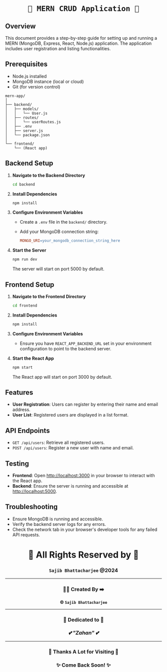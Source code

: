 
<div align="center">

# `🌟 MERN CRUD Application 🌟`

</div> 

## Overview

This document provides a step-by-step guide for setting up and running a MERN (MongoDB, Express, React, Node.js) application. The application includes user registration and listing functionalities.


## Prerequisites

- Node.js installed
- MongoDB instance (local or cloud)
- Git (for version control)



```node
mern-app/
│
├── backend/
│   ├── models/
│   │   └── User.js
│   ├── routes/
│   │   └── userRoutes.js
│   ├── .env
│   ├── server.js
│   └── package.json
│
└── frontend/
    └── (React app)
```


## Backend Setup

1. **Navigate to the Backend Directory**

    ```bash
    cd backend
    ```

2. **Install Dependencies**

    ```bash
    npm install
    ```

3. **Configure Environment Variables**

    - Create a `.env` file in the `backend/` directory.
    - Add your MongoDB connection string:

        ```makefile
        MONGO_URI=your_mongodb_connection_string_here
        ```

4. **Start the Server**

    ```bash
    npm run dev
    ```

    The server will start on port 5000 by default.

## Frontend Setup

1. **Navigate to the Frontend Directory**

    ```bash
    cd frontend
    ```

2. **Install Dependencies**

    ```bash
    npm install
    ```

3. **Configure Environment Variables**

    - Ensure you have `REACT_APP_BACKEND_URL` set in your environment configuration to point to the backend server.

4. **Start the React App**

    ```bash
    npm start
    ```

    The React app will start on port 3000 by default.

## Features

- **User Registration**: Users can register by entering their name and email address.
- **User List**: Registered users are displayed in a list format.

## API Endpoints

- `GET /api/users`: Retrieve all registered users.
- `POST /api/users`: Register a new user with name and email.

## Testing

- **Frontend**: Open [http://localhost:3000](http://localhost:3000) in your browser to interact with the React app.
- **Backend**: Ensure the server is running and accessible at [http://localhost:5000](http://localhost:5000).

## Troubleshooting

- Ensure MongoDB is running and accessible.
- Verify the backend server logs for any errors.
- Check the network tab in your browser's developer tools for any failed API requests.



<div align="center">

# 🌟 **All Rights Reserved by** 🌟  
### `Sajib Bhattacharjee`  @2024  

---

### 👨‍💻 **Created By** ➡️  
**&copy; `Sajib Bhattacharjee`**  

---

### 💖 **Dedicated to** 💖  
### _💕 **"Zahan"** 💕_

---

### 🙏 **Thanks A Lot for Visiting** 🙏  
### ✨ **Come Back Soon!** ✨  

</div>

